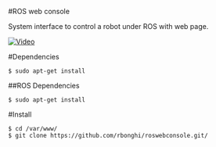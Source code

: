 #ROS web console

System interface to control a robot under ROS with web page.

[![Video](https://i.ytimg.com/vi/fhCHS7ibFrw/mqdefault.jpg)](https://www.youtube.com/watch?v=fhCHS7ibFrw)

#Dependencies
```
$ sudo apt-get install
```
##ROS Dependencies
```
$ sudo apt-get install
```
#Install
```
$ cd /var/www/
$ git clone https://github.com/rbonghi/roswebconsole.git/
```


